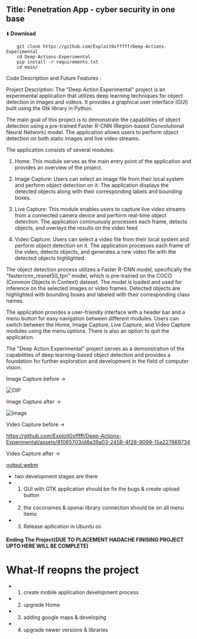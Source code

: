 ## Title: Penetration App -  cyber security  in one base

⬇️ **Download**

```
    git clone https://github.com/Exploit0xfffff/Deep-Actions-Experimental
    cd Deep-Actions-Experimental
    pip install -r requirements.txt
    cd main/
```

Code Description and Future Features :

Project Description:
The "Deep Action Experimental" project is an experimental application that utilizes deep learning techniques for object detection in images and videos. It provides a graphical user interface (GUI) built using the Gtk library in Python.

The main goal of this project is to demonstrate the capabilities of object detection using a pre-trained Faster R-CNN (Region-based Convolutional Neural Network) model. The application allows users to perform object detection on both static images and live video streams.

The application consists of several modules:

1. Home: This module serves as the main entry point of the application and provides an overview of the project.

2. Image Capture: Users can select an image file from their local system and perform object detection on it. The application displays the detected objects along with their corresponding labels and bounding boxes.

3. Live Capture: This module enables users to capture live video streams from a connected camera device and perform real-time object detection. The application continuously processes each frame, detects objects, and overlays the results on the video feed.

4. Video Capture: Users can select a video file from their local system and perform object detection on it. The application processes each frame of the video, detects objects, and generates a new video file with the detected objects highlighted.

The object detection process utilizes a Faster R-CNN model, specifically the "fasterrcnn_resnet50_fpn" model, which is pre-trained on the COCO (Common Objects in Context) dataset. The model is loaded and used for inference on the selected images or video frames. Detected objects are highlighted with bounding boxes and labeled with their corresponding class names.

The application provides a user-friendly interface with a header bar and a menu button for easy navigation between different modules. Users can switch between the Home, Image Capture, Live Capture, and Video Capture modules using the menu options. There is also an option to quit the application.

The "Deep Action Experimental" project serves as a demonstration of the capabilities of deep learning-based object detection and provides a foundation for further exploration and development in the field of computer vision.

Image Capture before ->

![OIP](https://github.com/Exploit0xfffff/Deep-Actions-Experimental/assets/81065703/ae960bdc-79f1-4bd7-8659-ab774d0c8684)


Image Capture after ->

![image](https://github.com/Exploit0xfffff/Deep-Actions-Experimental/assets/81065703/05cdb353-4d81-4b92-93f5-126dd941052c)


Video Capture before ->

https://github.com/Exploit0xfffff/Deep-Actions-Experimental/assets/81065703/d8a39a03-2458-4f28-9099-15a227669734


Video Capture after ->

[output.webm](https://github.com/Exploit0xfffff/Deep-Actions-Experimental/assets/81065703/63106c9b-ec77-4800-8c2b-3cca98f2dada)

- two development stages are there 
- 1) GUI with GTK application should be fix the bugs & create upload button
- 2) the coconames & openai library connection should be on all menu items 
- 3) Release apllication in Ubuntu os 

#### Ending The Project(DUE TO PLACEMENT HADACHE FINISING PROJECT UPTO HERE WILL BE COMPLETE)

# What-If reopns the project
- 1) create mobile application development process 
- 2) upgrade Home 
- 3) adding google maps & developing 
- 4) upgrade newer versions & libraries 
